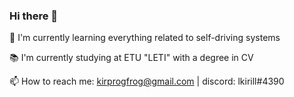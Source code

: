 ### Hi there 👋

🚕 I'm currently learning everything related to self-driving systems

📚 I'm currently studying at ETU "LETI" with a degree in CV

📫 How to reach me: kirprogfrog@gmail.com | discord: lkirill#4390
<!--
**kirill842/kirill842** is a ✨ _special_ ✨ repository because its `README.md` (this file) appears on your GitHub profile.

Here are some ideas to get you started:

- 🔭 I’m currently working on ...
- 🌱 I’m currently learning ...
- 👯 I’m looking to collaborate on ...
- 🤔 I’m looking for help with ...
- 💬 Ask me about ...
- 📫 How to reach me: ...
- 😄 Pronouns: ...
- ⚡ Fun fact: ...
-->
